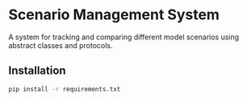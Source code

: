 # Scenario Management System

A system for tracking and comparing different model scenarios using abstract classes and protocols.

## Installation

```bash
pip install -r requirements.txt